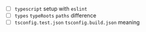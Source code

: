 - [ ] `typescript` setup with `eslint`
- [ ] `types` `typeRoots` `paths` difference
- [ ] `tsconfig.test.json` `tsconfig.build.json` meaning